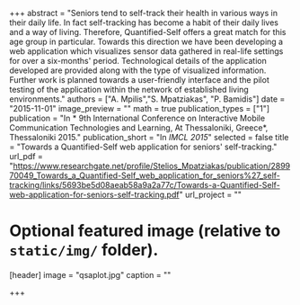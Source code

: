 +++
abstract = "Seniors tend to self-track their health in various ways in their daily life. In fact self-tracking has become a habit of their daily lives and a way of living. Therefore, Quantified-Self offers a great match for this age group in particular. Towards this direction we have been developing a web application which visualizes sensor data gathered in real-life settings for over a six-months' period. Technological details of the application developed are provided along with the type of visualized information. Further work is planned towards a user-friendly interface and the pilot testing of the application within the network of established living environments."
authors = ["A. Mpilis","S. Mpatziakas", "P. Bamidis"]
date = "2015-11-01"
image_preview = ""
math = true
publication_types = ["1"]
publication = "In * 9th International Conference on Interactive Mobile Communication Technologies and Learning, At Thessaloniki, Greece*, Thessaloniki 2015."
publication_short = "In *IMCL 2015*"
selected = false
title = "Towards a Quantified-Self web application for seniors' self-tracking."
url_pdf = "https://www.researchgate.net/profile/Stelios_Mpatziakas/publication/289970049_Towards_a_Quantified-Self_web_application_for_seniors%27_self-tracking/links/5693be5d08aeab58a9a2a77c/Towards-a-Quantified-Self-web-application-for-seniors-self-tracking.pdf"
url_project = ""




# Optional featured image (relative to `static/img/` folder).
[header]
image = "qsaplot.jpg"
caption = ""

+++
